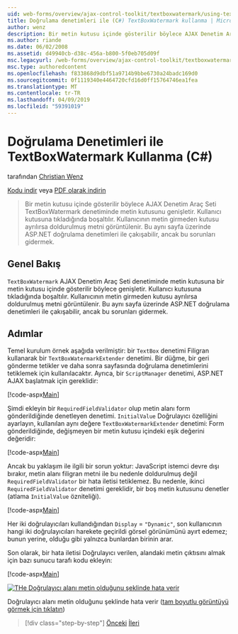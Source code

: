 ```yaml
---
uid: web-forms/overview/ajax-control-toolkit/textboxwatermark/using-textboxwatermark-with-validation-controls-cs
title: Doğrulama denetimleri ile (C#) TextBoxWatermark kullanma | Microsoft Docs
author: wenz
description: Bir metin kutusu içinde gösterilir böylece AJAX Denetim Araç Seti TextBoxWatermark denetiminde metin kutusunu genişletir. Bir kullanıcı kutusuna tıkladığında, ben...
ms.author: riande
ms.date: 06/02/2008
ms.assetid: d49940cb-d38c-456a-b800-5f0eb705d09f
msc.legacyurl: /web-forms/overview/ajax-control-toolkit/textboxwatermark/using-textboxwatermark-with-validation-controls-cs
msc.type: authoredcontent
ms.openlocfilehash: f833868d9dbf51a9714b9bbe6730a24badc169d0
ms.sourcegitcommit: 0f1119340e4464720cfd16d0ff15764746ea1fea
ms.translationtype: MT
ms.contentlocale: tr-TR
ms.lasthandoff: 04/09/2019
ms.locfileid: "59391019"
---
```

# <a name="using-textboxwatermark-with-validation-controls-c"></a>Doğrulama Denetimleri ile TextBoxWatermark Kullanma (C#)

tarafından [Christian Wenz](https://github.com/wenz)

[Kodu indir](http://download.microsoft.com/download/9/3/f/93f8daea-bebd-4821-833b-95205389c7d0/TextBoxWatermark2.cs.zip) veya [PDF olarak indirin](http://download.microsoft.com/download/b/6/a/b6ae89ee-df69-4c87-9bfb-ad1eb2b23373/textboxwatermark2CS.pdf)

> Bir metin kutusu içinde gösterilir böylece AJAX Denetim Araç Seti TextBoxWatermark denetiminde metin kutusunu genişletir. Kullanıcı kutusuna tıkladığında boşaltılır. Kullanıcının metin girmeden kutusu ayrılırsa doldurulmuş metni görüntülenir. Bu aynı sayfa üzerinde ASP.NET doğrulama denetimleri ile çakışabilir, ancak bu sorunları gidermek.


## <a name="overview"></a>Genel Bakış

`TextBoxWatermark` AJAX Denetim Araç Seti denetiminde metin kutusuna bir metin kutusu içinde gösterilir böylece genişletir. Kullanıcı kutusuna tıkladığında boşaltılır. Kullanıcının metin girmeden kutusu ayrılırsa doldurulmuş metni görüntülenir. Bu aynı sayfa üzerinde ASP.NET doğrulama denetimleri ile çakışabilir, ancak bu sorunları gidermek.

## <a name="steps"></a>Adımlar

Temel kurulum örnek aşağıda verilmiştir: bir `TextBox` denetimi Filigran kullanarak bir `TextBoxWatermarkExtender` denetimi. Bir düğme, bir geri gönderme tetikler ve daha sonra sayfasında doğrulama denetimlerini tetiklemek için kullanılacaktır. Ayrıca, bir `ScriptManager` denetimi, ASP.NET AJAX başlatmak için gereklidir:

[!code-aspx[Main](using-textboxwatermark-with-validation-controls-cs/samples/sample1.aspx)]

Şimdi ekleyin bir `RequiredFieldValidator` olup metin alanı form gönderildiğinde denetleyen denetimi. `InitialValue` Doğrulayıcı özelliğini ayarlayın, kullanılan aynı değere `TextBoxWatermarkExtender` denetimi: Form gönderildiğinde, değişmeyen bir metin kutusu içindeki eşik değerini değeridir:

[!code-aspx[Main](using-textboxwatermark-with-validation-controls-cs/samples/sample2.aspx)]

Ancak bu yaklaşım ile ilgili bir sorun yoktur: JavaScript istemci devre dışı bırakır, metin alanı filigran metni ile bu nedenle doldurulmuş değil `RequiredFieldValidator` bir hata iletisi tetiklemez. Bu nedenle, ikinci `RequiredFieldValidator` denetimi gereklidir, bir boş metin kutusunu denetler (atlama `InitialValue` özniteliği).

[!code-aspx[Main](using-textboxwatermark-with-validation-controls-cs/samples/sample3.aspx)]

Her iki doğrulayıcıları kullandığından `Display` = `"Dynamic"`, son kullanıcının hangi iki doğrulayıcıları harekete geçirildi görsel görünümünü ayırt edemez; bunun yerine, olduğu gibi yalnızca bunlardan birinin arar.

Son olarak, bir hata iletisi Doğrulayıcı verilen, alandaki metin çıktısını almak için bazı sunucu tarafı kodu ekleyin:

[!code-aspx[Main](using-textboxwatermark-with-validation-controls-cs/samples/sample4.aspx)]


[![THe Doğrulayıcı alanı metin olduğunu şeklinde hata verir](using-textboxwatermark-with-validation-controls-cs/_static/image2.png)](using-textboxwatermark-with-validation-controls-cs/_static/image1.png)

Doğrulayıcı alanı metin olduğunu şeklinde hata verir ([tam boyutlu görüntüyü görmek için tıklatın](using-textboxwatermark-with-validation-controls-cs/_static/image3.png))

> [!div class="step-by-step"]
> [Önceki](using-textboxwatermark-in-a-formview-cs.md)
> [İleri](using-textboxwatermark-in-a-formview-vb.md)
